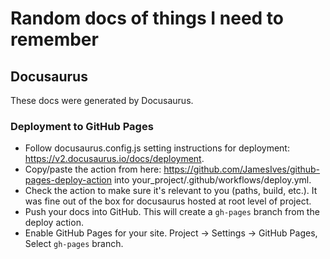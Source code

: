 # Random docs of things I need to remember

## Docusaurus

These docs were generated by Docusaurus.

### Deployment to GitHub Pages

- Follow docusaurus.config.js setting instructions for deployment: https://v2.docusaurus.io/docs/deployment.
- Copy/paste the action from here: https://github.com/JamesIves/github-pages-deploy-action into your_project/.github/workflows/deploy.yml.
- Check the action to make sure it's relevant to you (paths, build, etc.). It was fine out of the box for docusaurus hosted at root level of project.
- Push your docs into GitHub. This will create a `gh-pages` branch from the deploy action.
- Enable GitHub Pages for your site. Project -> Settings -> GitHub Pages, Select `gh-pages` branch.
